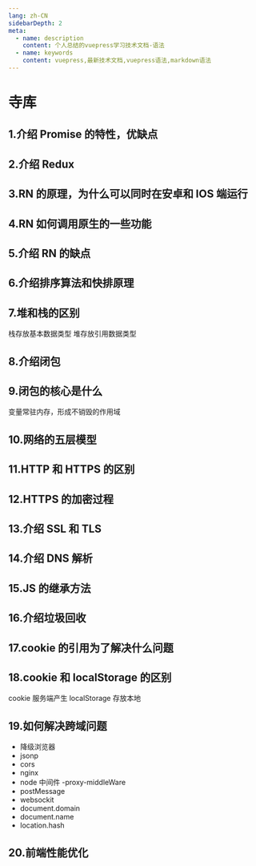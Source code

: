 ```yaml
---
lang: zh-CN
sidebarDepth: 2
meta:
  - name: description
    content: 个人总结的vuepress学习技术文档-语法
  - name: keywords
    content: vuepress,最新技术文档,vuepress语法,markdown语法
---
```


# 寺库

## 1.介绍 Promise 的特性，优缺点

## 2.介绍 Redux

## 3.RN 的原理，为什么可以同时在安卓和 IOS 端运行

## 4.RN 如何调用原生的一些功能

## 5.介绍 RN 的缺点

## 6.介绍排序算法和快排原理

## 7.堆和栈的区别

栈存放基本数据类型
堆存放引用数据类型

## 8.介绍闭包

## 9.闭包的核心是什么

变量常驻内存，形成不销毁的作用域

## 10.网络的五层模型

## 11.HTTP 和 HTTPS 的区别

## 12.HTTPS 的加密过程

## 13.介绍 SSL 和 TLS

## 14.介绍 DNS 解析

## 15.JS 的继承方法

## 16.介绍垃圾回收

## 17.cookie 的引用为了解决什么问题

## 18.cookie 和 localStorage 的区别

cookie 服务端产生
localStorage 存放本地

## 19.如何解决跨域问题

- 降级浏览器
- jsonp
- cors
- nginx
- node 中间件 -proxy-middleWare
- postMessage
- websockit
- document.domain
- document.name
- location.hash

## 20.前端性能优化
